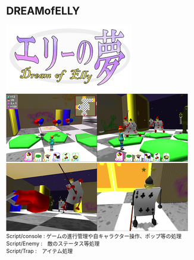 # DREAMofELLY
![image](./img/Title_logo.png)<br>
![image](./img/item00.png)![image](./img/item2-2.png)<br>
![image](./img/item4-2.png)![image](./img/item01.png)<br>
Script/console : ゲームの進行管理や自キャラクター操作、ポップ等の処理<br>
Script/Enemy :　敵のステータス等処理<br>
Script/Trap :　アイテム処理<br>
